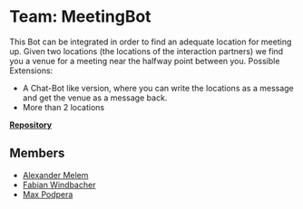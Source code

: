 # Team: MeetingBot
This Bot can be integrated in order to find an adequate location for meeting up. Given two locations (the locations of the interaction partners) we find you a venue for a meeting near the halfway point between you. 
Possible Extensions:
* A Chat-Bot like version, where you can write the locations as a message and get the venue as a message back.
* More than 2 locations

[**Repository**](https://raw.githubusercontent.com/WoN-Hackathon-2019/won-meetingbot/master/README.md)

## Members
* [Alexander Melem](https://github.com/melemalex)
* [Fabian Windbacher](https://github.com/fabianwindbacher)
* [Max Podpera](https://github.com/MaxPodpera)